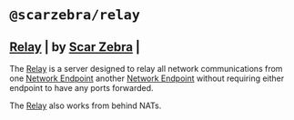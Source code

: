 # `@scarzebra/relay`

## [Relay](https://scarzebra.com/docs/nodejs/packages/@scarzebra/relay/) | by [Scar Zebra](https://scarzebra.com/docs/) |

The
[Relay](https://scarzebra.com/docs/nodejs/packages/@scarzebra/relay/)
is a server designed to relay all network communications from one
[Network Endpoint](https://scarzebra.com/docs/nodejs/packages/@scarzebra/network-endpoint/)
another
[Network Endpoint](https://scarzebra.com/docs/nodejs/packages/@scarzebra/network-endpoint/)
without requiring either endpoint to have any ports forwarded.

The
[Relay](https://scarzebra.com/docs/nodejs/packages/@scarzebra/relay)
also works from behind NATs.
